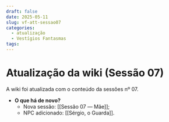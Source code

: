 ```yaml
---
draft: false
date: 2025-05-11
slug: vf-att-sessao07
categories:
  - atualização
  - Vestígios Fantasmas
tags:
---
```



# Atualização da wiki (Sessão 07)

A wiki foi atualizada com o conteúdo da sessões nº 07.

<!-- more -->

- **O que há de novo?**
	- Nova sessão: [[Sessão 07 ― Mãe]];
	- NPC adicionado: [[Sérgio, o Guarda]].